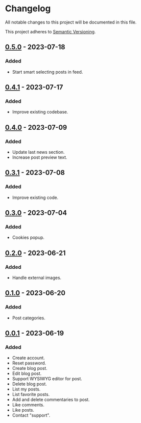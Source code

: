 # Changelog

All notable changes to this project will be documented in this file.

This project adheres to [Semantic Versioning](https://semver.org/spec/v2.0.0.html).

[0.5.0]: https://github.com/AivGitHub/qworpa/releases/tag/v0.5.0

## [0.5.0] - 2023-07-18

### Added

- Start smart selecting posts in feed.

[0.4.1]: https://github.com/AivGitHub/qworpa/releases/tag/v0.4.1

## [0.4.1] - 2023-07-17

### Added

- Improve existing codebase.

[0.4.0]: https://github.com/AivGitHub/qworpa/releases/tag/v0.4.0

## [0.4.0] - 2023-07-09

### Added

- Update last news section.
- Increase post preview text.

[0.3.1]: https://github.com/AivGitHub/qworpa/releases/tag/v0.3.1

## [0.3.1] - 2023-07-08

### Added

- Improve existing code.

[0.3.0]: https://github.com/AivGitHub/qworpa/releases/tag/v0.3.0

## [0.3.0] - 2023-07-04

### Added

- Cookies popup.

[0.2.0]: https://github.com/AivGitHub/qworpa/releases/tag/v0.2.0

## [0.2.0] - 2023-06-21

### Added

- Handle external images.

[0.1.0]: https://github.com/AivGitHub/qworpa/releases/tag/v0.1.0

## [0.1.0] - 2023-06-20

### Added

- Post categories.

[0.0.1]: https://github.com/AivGitHub/qworpa/releases/tag/v0.0.1

## [0.0.1] - 2023-06-19

### Added

- Create account.
- Reset password.
- Create blog post.
- Edit blog post.
- Support WYSIWYG editor for post.
- Delete blog post.
- List my posts.
- List favorite posts.
- Add and delete commentaries to post.
- Like comments.
- Like posts.
- Contact "support".
